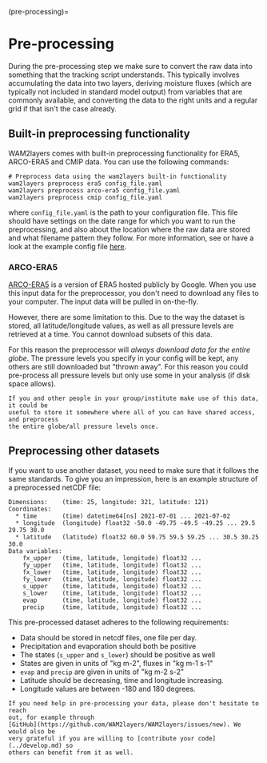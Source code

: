 
(pre-processing)=
# Pre-processing

During the pre-processing step we make sure to convert the raw data into
something that the tracking script understands. This typically involves
accumulating the data into two layers, deriving moisture fluxes (which are
typically not included in standard model output) from variables that are
commonly available, and converting the data to the right units and a regular
grid if that isn't the case already.

## Built-in preprocessing functionality

WAM2layers comes with built-in preprocessing functionality for ERA5, ARCO-ERA5 and CMIP
data. You can use the following commands:

```
# Preprocess data using the wam2layers built-in functionality
wam2layers preprocess era5 config_file.yaml
wam2layers preprocess arco-era5 config_file.yaml
wam2layers preprocess cmip config_file.yaml
```

where `config_file.yaml` is the path to your configuration file. This file
should have settings on the date range for which you want to run the
preprocessing, and also about the location where the raw data are stored and
what filename pattern they follow. For more information, see [](./config) or
have a look at the example config file
[here](https://github.com/WAM2layers/WAM2layers/blob/main/example-config.yaml).

### ARCO-ERA5

[ARCO-ERA5](https://github.com/google-research/arco-era5) is a version of ERA5 hosted
publicly by Google.
When you use this input data for the preprocessor, you don't need to download any files
to your computer. The input data will be pulled in on-the-fly.

However, there are some limitation to this. Due to the way the dataset is stored, all
latitude/longitude values, as well as all pressure levels are retrieved at a time.
You cannot download subsets of this data.

For this reason the preprocessor will *always download data for the entire globe*.
The pressure levels you specify in your config will be kept, any others are still
downloaded but "thrown away". For this reason you could pre-process all pressure levels
but only use some in your analysis (if disk space allows).

```{note}
If you and other people in your group/institute make use of this data, it could be 
useful to store it somewhere where all of you can have shared access, and preprocess
the entire globe/all pressure levels once.
```

## Preprocessing other datasets

If you want to use another dataset, you need to make sure that it follows the
same standards. To give you an impression, here is an example structure of a
preprocessed netCDF file:

```
Dimensions:    (time: 25, longitude: 321, latitude: 121)
Coordinates:
  * time       (time) datetime64[ns] 2021-07-01 ... 2021-07-02
  * longitude  (longitude) float32 -50.0 -49.75 -49.5 -49.25 ... 29.5 29.75 30.0
  * latitude   (latitude) float32 60.0 59.75 59.5 59.25 ... 30.5 30.25 30.0
Data variables:
    fx_upper   (time, latitude, longitude) float32 ...
    fy_upper   (time, latitude, longitude) float32 ...
    fx_lower   (time, latitude, longitude) float32 ...
    fy_lower   (time, latitude, longitude) float32 ...
    s_upper    (time, latitude, longitude) float32 ...
    s_lower    (time, latitude, longitude) float32 ...
    evap       (time, latitude, longitude) float32 ...
    precip     (time, latitude, longitude) float32 ...
```

This pre-processed dataset adheres to the following requirements:

- Data should be stored in netcdf files, one file per day.
- Precipitation and evaporation should both be positive
- The states (`s_upper` and `s_lower`) should be positive as well
- States are given in units of "kg m-2", fluxes in "kg m-1 s-1"
- `evap` and `precip` are given in units of "kg m-2 s-2"
- Latitude should be decreasing, time and longitude increasing.
- Longitude values are between -180 and 180 degrees.

```{note}
If you need help in pre-processing your data, please don't hesitate to reach
out, for example through
[GitHub](https://github.com/WAM2layers/WAM2layers/issues/new). We would also be
very grateful if you are willing to [contribute your code](../develop.md) so
others can benefit from it as well.
```


<!-- TODO: update this and make it work and look nice(r) -->
<!-- ## Data checking utilities

To aid in pre-processing, WAM2layers comes with some basic data checking
utilities. Specifically, the function `check_input` takes a single input file
(opened with `xarray`) as input and checks it against most of the requirements
enumerated above. You can use this to get some reassurance (or detect issues). -->
